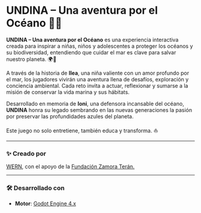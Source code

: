 # UNDINA – Una aventura por el Océano 🪸🌊

**UNDINA – Una aventura por el Océano** es una experiencia interactiva creada para inspirar a niñas, niños y adolescentes a proteger los océanos y su biodiversidad, entendiendo que cuidar el mar es clave para salvar nuestro planeta. 🌍🌊

A través de la historia de **Ilea**, una niña valiente con un amor profundo por el mar, los jugadores vivirán una aventura llena de desafíos, exploración y conciencia ambiental. Cada reto invita a actuar, reflexionar y sumarse a la misión de conservar la vida marina y sus hábitats.

Desarrollado en memoria de **Ioni**, una defensora incansable del océano, **UNDINA** honra su legado sembrando en las nuevas generaciones la pasión por preservar las profundidades azules del planeta.

Este juego no solo entretiene, también educa y transforma. ⛵

---

### ✨ Creado por

[WERN](https://www.wern.co/), con el apoyo de la [Fundación Zamora Terán.](https://fundacionzt.org/)

---

### 🛠️ Desarrollado con

- **Motor**: [Godot Engine 4.x](https://godotengine.org/)